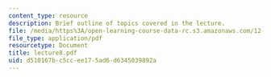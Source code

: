 ```yaml
---
content_type: resource
description: Brief outline of topics covered in the lecture.
file: /media/https%3A/open-learning-course-data-rc.s3.amazonaws.com/12-800-fluid-dynamics-of-the-atmosphere-and-ocean-fall-2004/d510167bc5ccee175ad6d6345039892a_lecture8.pdf
file_type: application/pdf
resourcetype: Document
title: lecture8.pdf
uid: d510167b-c5cc-ee17-5ad6-d6345039892a
---
```

